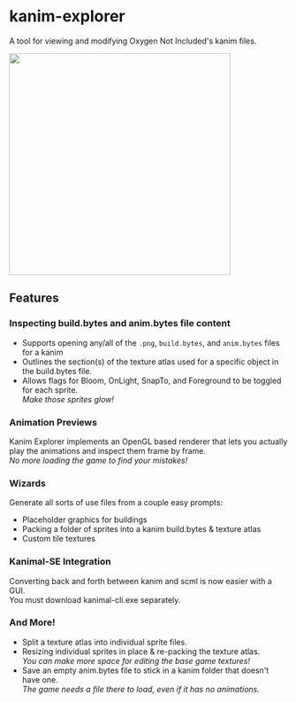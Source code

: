 # kanim-explorer
A tool for viewing and modifying Oxygen Not Included's kanim files.

<img src="screenshot.png" height=400>

## Features

### Inspecting build.bytes and anim.bytes file content
- Supports opening any/all of the `.png`, `build.bytes`, and `anim.bytes` files for a kanim
- Outlines the section(s) of the texture atlas used for a specific object in the build.bytes file.
- Allows flags for Bloom, OnLight, SnapTo, and Foreground to be toggled for each sprite.  
  *Make those sprites glow!*

### Animation Previews
Kanim Explorer implements an OpenGL based renderer that lets you actually play the animations and inspect them frame by frame.  
*No more loading the game to find your mistakes!*

### Wizards
Generate all sorts of use files from a couple easy prompts:
- Placeholder graphics for buildings
- Packing a folder of sprites into a kanim build.bytes & texture atlas
- Custom tile textures

### Kanimal-SE Integration
Converting back and forth between kanim and scml is now easier with a GUI.  
You must download kanimal-cli.exe separately.

### And More!
- Split a texture atlas into individual sprite files.
- Resizing individual sprites in place & re-packing the texture atlas.  
  *You can make more space for editing the base game textures!*
- Save an empty anim.bytes file to stick in a kanim folder that doesn't have one.  
  *The game needs a file there to load, even if it has no animations.*
